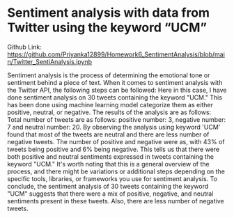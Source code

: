 # Sentiment analysis with data from Twitter using the keyword “UCM”

Github Link: https://github.com/Priyanka12899/Homework6_SentimentAnalysis/blob/main/Twitter_SentiAnalysis.ipynb

Sentiment analysis is the process of determining the emotional tone or sentiment behind a piece of text. When it comes to sentiment analysis with the Twitter API, the following steps can be followed:
Here in this case, I have done sentiment analysis on 30 tweets containing the keyword "UCM." This has been done using machine learning model categorize them as either positive, neutral, or negative. The results of the analysis are as follows: Total number of tweets are as follows: positive number:  3, negative number:  7 and neutral number:  20. By observing the  analysis using keyword 'UCM' found that most of the tweets are  neutral and there are less number of negative tweets. The number of positive and negative were as, with 43% of tweets being positive and 6% being negative. This tells us that there were both positive and neutral sentiments expressed in tweets containing the keyword "UCM." It's worth noting that this is a general overview of the process, and there might be variations or additional steps depending on the specific tools, libraries, or frameworks you use for sentiment analysis. To conclude, the sentiment analysis of 30 tweets containing the keyword "UCM" suggests that there were a mix of positive, negative, and neutral sentiments present in these tweets. Also, there are less number of negative tweets. 
